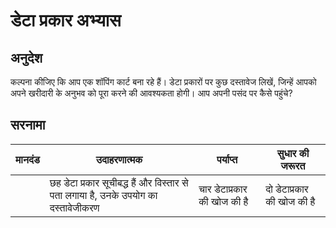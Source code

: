 # डेटा प्रकार अभ्यास

## अनुदेश

कल्पना कीजिए कि आप एक शॉपिंग कार्ट बना रहे हैं। डेटा प्रकारों पर कुछ दस्तावेज लिखें, जिन्हें आपको अपने खरीदारी के अनुभव को पूरा करने की आवश्यकता होगी। आप अपनी पसंद पर कैसे पहुंचे?

## सरनामा

| मानदंड | उदाहरणात्मक                                                                        | पर्याप्त                    | सुधार की जरूरत             |
| ------ | ---------------------------------------------------------------------------------- | --------------------------- | -------------------------- |
|        | छह डेटा प्रकार सूचीबद्ध हैं और विस्तार से पता लगाया है, उनके उपयोग का दस्तावेजीकरण | चार डेटाप्रकार की खोज की है | दो डेटाप्रकार की खोज की है |
